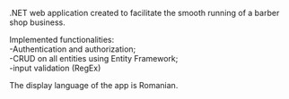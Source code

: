 .NET web application created to facilitate the smooth running of a barber shop business.  

Implemented functionalities:  
  -Authentication and authorization;  
  -CRUD on all entities using Entity Framework;  
  -input validation (RegEx)  
 
The display language of the app is Romanian.
